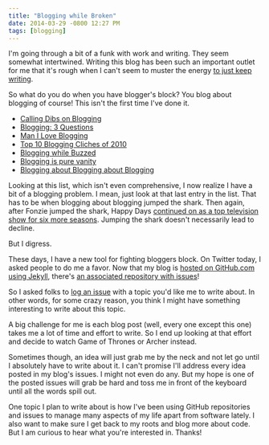 ```yaml
---
title: "Blogging while Broken"
date: 2014-03-29 -0800 12:27 PM
tags: [blogging]
---
```


I'm going through a bit of a funk with work and writing. They seem somewhat intertwined. Writing this blog has been such an important outlet for me that it's rough when I can't seem to muster the energy [to just keep writing](http://blog.codinghorror.com/how-to-achieve-ultimate-blog-success-in-one-easy-step/).

So what do you do when you have blogger's block? You blog about blogging of course! This isn't the first time I've done it.

* [Calling Dibs on Blogging](https://haacked.com/archive/2006/04/13/CallingDibsOnBlogging.aspx/) 
* [Blogging: 3 Questions](https://haacked.com/archive/2005/05/17/Blogging-Three-Questions.aspx/)
* [Man I Love Blogging](https://haacked.com/archive/2004/08/18/man-i-love-blogging.aspx/)
* [Top 10 Blogging Cliches of 2010](https://haacked.com/archive/2011/01/02/top-ten-blogging-cliches.aspx/)
* [Blogging while Buzzed](https://haacked.com/archive/2004/07/12/blogging-while-buzzed.aspx/)
* [Blogging is pure vanity](https://haacked.com/archive/2004/10/08/bloggingispurevanity.aspx/)
* [Blogging about Blogging about Blogging](https://haacked.com/archive/2005/03/13/Blogging-About-Blogging-AboutBlogging.aspx/)

Looking at this list, which isn't even comprehensive, I now realize I have a bit of a blogging problem. I mean, just look at that last entry in the list. That has to be when blogging about blogging jumped the shark. Then again, after Fonzie jumped the shark, Happy Days [continued on as a top television show for six more seasons](http://articles.latimes.com/2010/sep/03/entertainment/la-et-jump-the-shark-20100903). Jumping the shark doesn't necessarily lead to decline.

But I digress.

These days, I have a new tool for fighting bloggers block. On Twitter today, I asked people to do me a favor. Now that my blog is [hosted on GitHub.com using Jekyll](https://haacked.com/archive/2013/12/02/dr-jekyll-and-mr-haack/), there's [an associated repository with issues](https://github.com/Haacked/haacked.com/issues)!

So I asked folks to [log an issue](https://github.com/Haacked/haacked.com/issues/new) with a topic you'd like me to write about. In other words, for some crazy reason, you think I might have something interesting to write about this topic.

A big challenge for me is each blog post (well, every one except this one) takes me a lot of time and effort to write. So I end up looking at that effort and decide to watch Game of Thrones or Archer instead.

Sometimes though, an idea will just grab me by the neck and not let go until I absolutely have to write about it. I can't promise I'll address every idea posted in my blog's issues. I might not even do any. But my hope is one of the posted issues will grab be hard and toss me in front of the keyboard until all the words spill out.

One topic I plan to write about is how I've been using GitHub repositories and issues to manage many aspects of my life apart from software lately. I also want to make sure I get back to my roots and blog more about code. But I am curious to hear what you're interested in. Thanks!